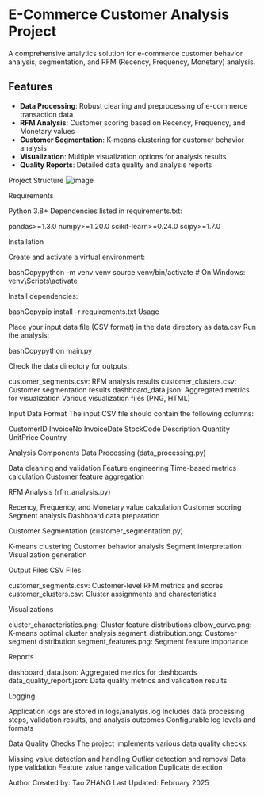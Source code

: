 ﻿# E-Commerce Customer Analysis Project

A comprehensive analytics solution for e-commerce customer behavior analysis, segmentation, and RFM (Recency, Frequency, Monetary) analysis.

## Features

- **Data Processing**: Robust cleaning and preprocessing of e-commerce transaction data
- **RFM Analysis**: Customer scoring based on Recency, Frequency, and Monetary values
- **Customer Segmentation**: K-means clustering for customer behavior analysis
- **Visualization**: Multiple visualization options for analysis results
- **Quality Reports**: Detailed data quality and analysis reports

Project Structure
![image](https://github.com/user-attachments/assets/3e0fa655-b09e-4fac-b8b2-e61d001377c3)

Requirements

Python 3.8+
Dependencies listed in requirements.txt:

pandas>=1.3.0
numpy>=1.20.0
scikit-learn>=0.24.0
scipy>=1.7.0



Installation

Create and activate a virtual environment:

bashCopypython -m venv venv
source venv/bin/activate  # On Windows: venv\Scripts\activate

Install dependencies:

bashCopypip install -r requirements.txt
Usage

Place your input data file (CSV format) in the data directory as data.csv
Run the analysis:

bashCopypython main.py

Check the data directory for outputs:


customer_segments.csv: RFM analysis results
customer_clusters.csv: Customer segmentation results
dashboard_data.json: Aggregated metrics for visualization
Various visualization files (PNG, HTML)

Input Data Format
The input CSV file should contain the following columns:

CustomerID
InvoiceNo
InvoiceDate
StockCode
Description
Quantity
UnitPrice
Country

Analysis Components
Data Processing (data_processing.py)

Data cleaning and validation
Feature engineering
Time-based metrics calculation
Customer feature aggregation

RFM Analysis (rfm_analysis.py)

Recency, Frequency, and Monetary value calculation
Customer scoring
Segment analysis
Dashboard data preparation

Customer Segmentation (customer_segmentation.py)

K-means clustering
Customer behavior analysis
Segment interpretation
Visualization generation

Output Files
CSV Files

customer_segments.csv: Customer-level RFM metrics and scores
customer_clusters.csv: Cluster assignments and characteristics

Visualizations

cluster_characteristics.png: Cluster feature distributions
elbow_curve.png: K-means optimal cluster analysis
segment_distribution.png: Customer segment distribution
segment_features.png: Segment feature importance

Reports

dashboard_data.json: Aggregated metrics for dashboards
data_quality_report.json: Data quality metrics and validation results

Logging

Application logs are stored in logs/analysis.log
Includes data processing steps, validation results, and analysis outcomes
Configurable log levels and formats

Data Quality Checks
The project implements various data quality checks:

Missing value detection and handling
Outlier detection and removal
Data type validation
Feature value range validation
Duplicate detection

Author
Created by: Tao ZHANG
Last Updated: February 2025
